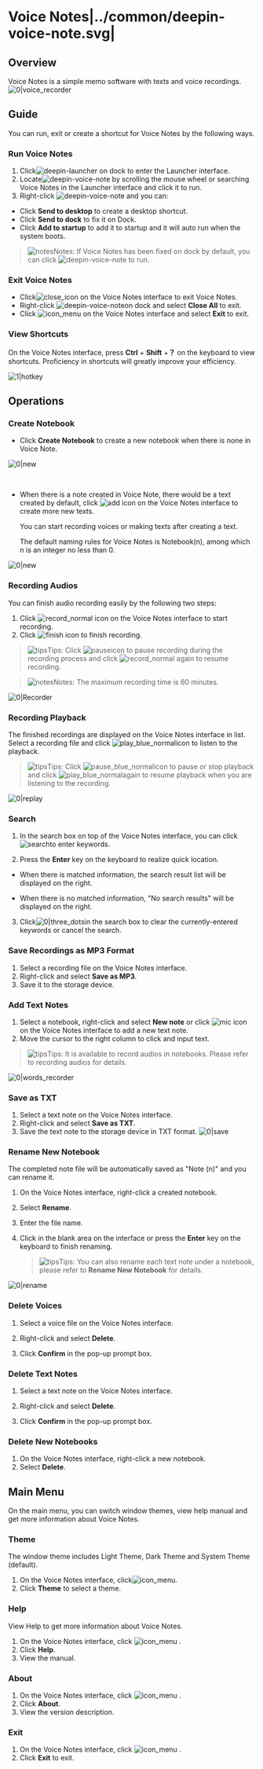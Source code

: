# Voice Notes|../common/deepin-voice-note.svg|

## Overview

Voice Notes is a simple memo software with texts and voice recordings. ![0|voice_recorder](jpg/main.png)


## Guide

You can run, exit or create a shortcut for Voice Notes by the following ways.

### Run Voice Notes

1.  Click![deepin-launcher](icon/deepin-launcher.svg) on dock to enter the Launcher interface.
2.  Locate![deepin-voice-note](icon/deepin-voice-note.svg) by scrolling the mouse wheel or searching Voice Notes in the Launcher interface and click it to run.
3.  Right-click ![deepin-voice-note](icon/deepin-voice-note.svg) and you can:

   - Click **Send to desktop** to create a desktop shortcut.
   - Click **Send to dock** to fix it on Dock.
   - Click **Add to startup** to add it to startup and it will auto run when the system boots.

> ![notes](icon/notes.svg)Notes: If Voice Notes has been fixed on dock by default, you can click  ![deepin-voice-note](icon/deepin-voice-note.svg) to run.

### Exit Voice Notes

- Click![close_icon](icon/close_icon.svg) on the Voice Notes interface to exit Voice Notes.
- Right-click ![deepin-voice-note](icon/deepin-voice-note.svg)on dock and select **Close All** to exit.
- Click ![icon_menu](icon/icon_menu.svg) on the Voice Notes interface and select  **Exit** to exit.

### View Shortcuts

On the Voice Notes interface, press  **Ctrl** + **Shift** +**？** on the keyboard to view shortcuts. Proficiency in shortcuts will greatly improve your efficiency.

 ![1|hotkey](jpg/hotkey.png)

## Operations

### Create Notebook

- Click **Create Notebook** to create a new notebook when there is none in Voice Note.

![0|new](jpg/create.png)

&nbsp;&nbsp;&nbsp;&nbsp;&nbsp;&nbsp;&nbsp;&nbsp;&nbsp;&nbsp;&nbsp;&nbsp;&nbsp;

- When there is a note created in Voice Note, there would be a text created by default, click ![add](icon/circlebutton_add2.svg) icon on the Voice Notes interface to create more new texts.

  You can start recording voices or making texts after creating a text.
  
  The default naming rules for Voice Notes is Notebook(n), among which n is an integer no less than 0.

![0|new](jpg/create1.png)


### Recording Audios

You can finish audio recording easily by the following two steps:

1. Click ![record_normal](icon/record_normal.svg) icon on the Voice Notes interface to start recording.
2.  Click ![finish](icon/finish_normal.svg) icon to finish recording.

> ![tips](icon/tips.svg)Tips: Click ![pause](icon/pause_red_normal.svg)icon to pause recording during the recording process and click  ![record_normal](icon/record_normal.svg) again to resume recording.

> ![notes](icon/notes.svg)Notes: The maximum recording time is 60 minutes.

![0|Recorder](jpg/recorder2.png)

### Recording Playback

The finished recordings are displayed on the Voice Notes interface in list. Select a recording file and click ![play_blue_normal](icon/play_blue_normal.svg)icon to listen to the playback.

> ![tips](icon/tips.svg)Tips: Click ![pause_blue_normal](icon/pause_blue_normal.svg)icon to pause or stop playback and click ![play_blue_normal](icon/play_blue_normal.svg)again to resume playback when you are listening to the recording.

![0|replay](jpg/replay.png)


### Search

1. In the search box on top of the Voice Notes interface, you can click![search](icon/search.svg)to enter keywords.

2.  Press the **Enter** key on the keyboard to realize quick location.

   - When there is matched information, the search result list will be displayed on the right.

   - When there is no matched information, "No search results" will be displayed on the right.

3.  Click![0|three_dots](icon/close_normal-2.svg)in the search box  to clear the currently-entered keywords or cancel the search. 


### Save Recordings as MP3 Format

1.   Select a recording file on the Voice Notes interface.
2.   Right-click and select **Save as MP3**.
3.   Save it to the storage device.


### Add Text Notes

1. Select a notebook, right-click and select **New note** or click ![mic](icon/circlebutton_add2.svg) icon on the Voice Notes interface to add a new text note.
2.  Move the cursor to the right column to click and input text. 

> ![tips](icon/tips.svg)Tips: It is available to record audios in notebooks. Please refer to recording audios for details.

![0|words_recorder](jpg/main.png)


### Save as TXT

1.  Select a text note on the Voice Notes interface.
2.  Right-click and select **Save as TXT**.
3.  Save the text note to the storage device in TXT format.
    ![0|save](jpg/toTxT.png)

### Rename New Notebook

The completed note file will be automatically saved as "Note (n)" and you can rename it. 

1. On the Voice Notes interface, right-click a created notebook.

2. Select **Rename**.

3. Enter the file name.

4. Click in the blank area on the interface or press the **Enter** key on the keyboard to finish renaming.

   > ![tips](icon/tips.svg)Tips: You can also rename each text note under a notebook, please refer to **Rename New Notebook** for details. 

![0|rename](jpg/rename.png)


### Delete Voices

1.  Select a voice file on the Voice Notes interface.
2.  Right-click and select **Delete**.

3.  Click **Confirm** in the pop-up prompt box.


### Delete Text Notes

1.   Select a text note on the Voice Notes interface.
2.  Right-click and select **Delete**.

3.  Click **Confirm** in the pop-up prompt box.


### Delete New Notebooks

1. On the Voice Notes interface, right-click a new notebook.
2.  Select **Delete**.


## Main Menu

On the main menu, you can switch window themes, view help manual and get more information about Voice Notes.

### Theme

The window theme includes Light Theme, Dark Theme and System Theme (default).

1. On the Voice Notes interface, click![icon_menu](icon/icon_menu.svg).
2. Click **Theme** to select a theme.

### Help

View Help to get more information about Voice Notes.

1.  On the Voice Notes interface, click ![icon_menu](icon/icon_menu.svg) .
2.  Click **Help**.
3.  View the manual.

### About

1.  On the Voice Notes interface, click ![icon_menu](icon/icon_menu.svg) . 
2.  Click **About**.
3.  View the version description.

### Exit

1. On the Voice Notes interface, click ![icon_menu](icon/icon_menu.svg) .
2.  Click **Exit** to exit.
